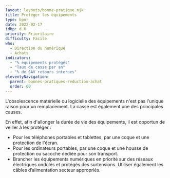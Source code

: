 ```yaml
---
layout: layouts/bonne-pratique.njk
title: Protéger les équipements
type: bpnr
date: 2022-02-17
idbp: d.6
priority: Prioritaire
difficulty: Facile
who:
  - Direction du numérique
  - Achats
indicators:
  - "% équipements protégés"
  - "Taux de casse par an"
  - "% de SAV retours internes"
eleventyNavigation:
  parent: bonnes-pratiques-reduction-achat
  order: 60
---
```


L'obsolescence matérielle ou logicielle des équipements n'est pas l'unique raison pour un remplacement. La casse est également une des principales causes.

En effet, afin d'allonger la durée de vie des équipements, il est opportun de veiller à les protéger : 
* Pour les téléphones portables et tablettes, par une coque et une protection de l'écran.
* Pour les ordinateurs portables, par une coque et une housse de protection ou sacoche dédiée pour son transport.
* Brancher les équipements numériques en priorité sur des réseaux électriques ondulés et protégés des surtensions. Utiliser également les câbles d’alimentation secteur appropriés.
